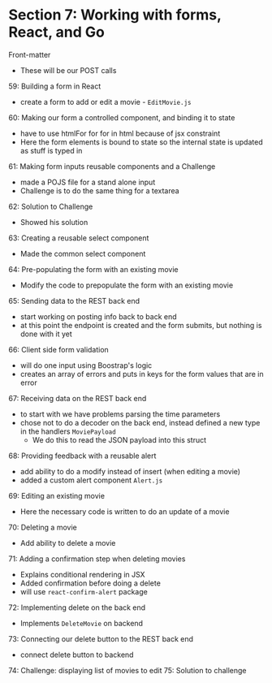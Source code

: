 # Section 7: Working with forms, React, and Go
Front-matter
- These will be our POST calls

59: Building a form in React
- create a form to add or edit a movie - `EditMovie.js`
  
60: Making our form a controlled component, and binding it to state
- have to use htmlFor for for in html because of jsx constraint
- Here the form elements is bound to state so the internal state is updated as stuff is typed in

61: Making form inputs reusable components and a Challenge
- made a POJS file for a stand alone input
- Challenge is to do the same thing for a textarea

62: Solution to Challenge
- Showed his solution
  
63: Creating a reusable select component
- Made the common select component
  
64: Pre-populating the form with an existing movie
- Modify the code to prepopulate the form with an existing movie
  
65: Sending data to the REST back end
- start working on posting info back to back end
- at this point the endpoint is created and the form submits, but nothing is done with it yet
  
66: Client side form validation
- will do one input using Boostrap's logic
- creates an array of errors and puts in keys for the form values that are in error
    
67: Receiving data on the REST back end
- to start with we have problems parsing the time parameters
- chose not to do a decoder on the back end, instead defined a new type in the handlers `MoviePayload`  
  - We do this to read the JSON payload into this struct 


68: Providing feedback with a reusable alert
- add ability to do a modify instead of insert (when editing a movie)
- added a custom alert component `Alert.js`
  
69: Editing an existing movie
- Here the necessary code is written to do an update of a movie
  
70: Deleting a movie
- Add ability to delete a movie

71: Adding a confirmation step when deleting movies
- Explains conditional rendering in JSX 
- Added confirmation before doing a delete
- will use `react-confirm-alert` package

72: Implementing delete on the back end
- Implements `DeleteMovie` on backend
  
73: Connecting our delete button to the REST back end
- connect delete button to backend

74: Challenge: displaying list of movies to edit
75: Solution to challenge